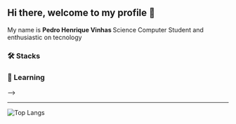 ## Hi there, welcome to my profile 👋

<p> My name is <b> Pedro Henrique Vinhas </b> Science Computer Student and enthusiastic on tecnology </p>


### 🛠 Stacks

### 🚀 Learning

-->

---

![Top Langs](https://github-readme-stats.vercel.app/api/top-langs/?username=pedrovinhas&theme=dracula)
